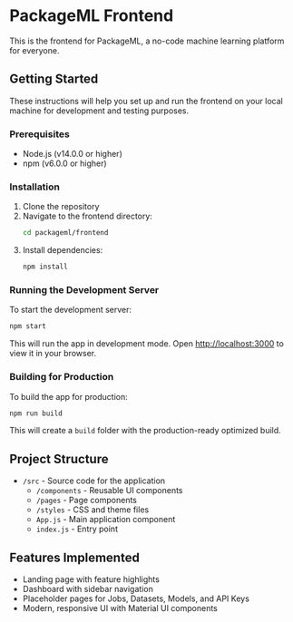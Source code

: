# PackageML Frontend

This is the frontend for PackageML, a no-code machine learning platform for everyone.

## Getting Started

These instructions will help you set up and run the frontend on your local machine for development and testing purposes.

### Prerequisites

- Node.js (v14.0.0 or higher)
- npm (v6.0.0 or higher)

### Installation

1. Clone the repository
2. Navigate to the frontend directory:
   ```bash
   cd packageml/frontend
   ```
3. Install dependencies:
   ```bash
   npm install
   ```

### Running the Development Server

To start the development server:

```bash
npm start
```

This will run the app in development mode. Open [http://localhost:3000](http://localhost:3000) to view it in your browser.

### Building for Production

To build the app for production:

```bash
npm run build
```

This will create a `build` folder with the production-ready optimized build.

## Project Structure

- `/src` - Source code for the application
  - `/components` - Reusable UI components
  - `/pages` - Page components
  - `/styles` - CSS and theme files
  - `App.js` - Main application component
  - `index.js` - Entry point

## Features Implemented

- Landing page with feature highlights
- Dashboard with sidebar navigation
- Placeholder pages for Jobs, Datasets, Models, and API Keys
- Modern, responsive UI with Material UI components

